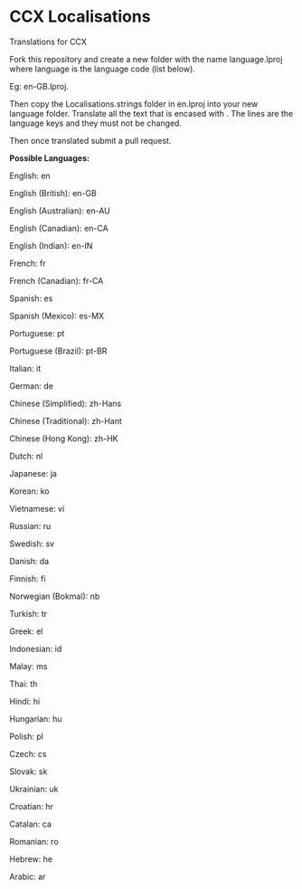 # CCX Localisations
Translations for CCX

Fork this repository and create a new folder with the name language.lproj where language is the language code (list below).

Eg: en-GB.lproj.

Then copy the Localisations.strings folder in en.lproj into your new language folder. Translate all the text that is encased with <string></string>. The <key></key> lines are the language keys and they must not be changed.

Then once translated submit a pull request.

<b>Possible Languages:</b>

English: en

English (British):	en-GB

English (Australian):	en-AU

English (Canadian):	en-CA

English (Indian):	en-IN

French:	fr

French (Canadian):	fr-CA

Spanish:	es

Spanish (Mexico):	es-MX

Portuguese:	pt

Portuguese (Brazil):	pt-BR

Italian:	it

German:	de	

Chinese (Simplified):	zh-Hans

Chinese (Traditional):	zh-Hant

Chinese (Hong Kong):	zh-HK

Dutch:	nl

Japanese:	ja

Korean:	ko

Vietnamese:	vi

Russian:	ru

Swedish:	sv

Danish:	da

Finnish:	fi

Norwegian (Bokmal):	nb

Turkish:	tr

Greek:	el

Indonesian:	id

Malay:	ms

Thai:	th

Hindi:	hi

Hungarian:	hu

Polish:	pl

Czech:	cs

Slovak:	sk

Ukrainian:	uk

Croatian:	hr

Catalan:	ca	

Romanian:	ro

Hebrew:	he

Arabic:	ar
